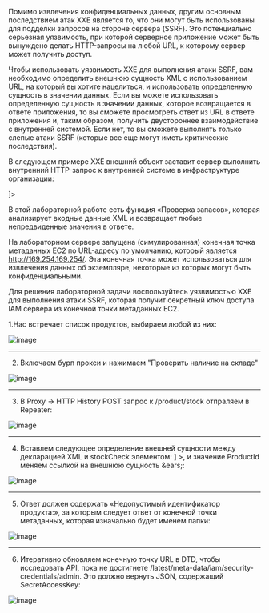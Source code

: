 Помимо извлечения конфиденциальных данных, другим основным последствием атак XXE является то, что они могут быть использованы для подделки запросов на стороне сервера (SSRF). Это потенциально серьезная уязвимость, при которой серверное приложение может быть вынуждено делать HTTP-запросы на любой URL, к которому сервер может получить доступ.

Чтобы использовать уязвимость XXE для выполнения атаки SSRF, вам необходимо определить внешнюю сущность XML с использованием URL, на который вы хотите нацелиться, и использовать определенную сущность в значении данных. Если вы можете использовать определенную сущность в значении данных, которое возвращается в ответе приложения, то вы сможете просмотреть ответ из URL в ответе приложения и, таким образом, получить двустороннее взаимодействие с внутренней системой. Если нет, то вы сможете выполнять только слепые атаки SSRF (которые все еще могут иметь критические последствия).

В следующем примере XXE внешний объект заставит сервер выполнить внутренний HTTP-запрос к внутренней системе в инфраструктуре организации:

<!DOCTYPE foo [ <!ENTITY xxe SYSTEM "http://internal.vulnerable-website.com/"> ]>

В этой лабораторной работе есть функция «Проверка запасов», которая анализирует входные данные XML и возвращает любые непредвиденные значения в ответе.

На лабораторном сервере запущена (симулированная) конечная точка метаданных EC2 по URL-адресу по умолчанию, который является http://169.254.169.254/. Эта конечная точка может использоваться для извлечения данных об экземпляре, некоторые из которых могут быть конфиденциальными.

Для решения лабораторной задачи воспользуйтесь уязвимостью XXE для выполнения атаки SSRF, которая получит секретный ключ доступа IAM сервера из конечной точки метаданных EC2.

1.Нас встречает список продуктов, выбираем любой из них: 

![image](https://github.com/user-attachments/assets/5b1c2835-49a4-4c35-a8f6-868e64b152b0)

---

2. Включаем бурп прокси и нажимаем "Проверить наличие на складе"

![image](https://github.com/user-attachments/assets/befde5fc-be41-4db5-b1ea-157f5f333b26)

---

3. В Proxy -> HTTP History POST запрос к /product/stock отпраляем в Repeater:

![image](https://github.com/user-attachments/assets/1ca2ef83-dade-4541-9769-49efdf5b66ec)

---

4. Вставлем следующее определение внешней сущности между декларацией XML и stockCheck элементом: <!DOCTYPE eyes [ <!ENTITY ears SYSTEM "http://169.254.169.254/"> ] >, и значение ProductId меняем ссылкой на внешнюю сущность &ears;:

![image](https://github.com/user-attachments/assets/07499e10-bfeb-4136-b7e3-40bf768b2721)

---

5. Ответ должен содержать «Недопустимый идентификатор продукта:», за которым следует ответ от конечной точки метаданных, которая изначально будет именем папки:

![image](https://github.com/user-attachments/assets/3423349d-50a9-47c4-9577-bb8dfe43d3d8)

---

6. Итеративно обновляем конечную точку URL в DTD, чтобы исследовать API, пока не достигнете /latest/meta-data/iam/security-credentials/admin. Это должно вернуть JSON, содержащий SecretAccessKey: 

![image](https://github.com/user-attachments/assets/75bdacca-9636-450b-bef0-e1d441ca4f9b)

